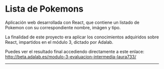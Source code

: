 # Lista de Pokemons

Aplicación web desarrollada con React, que contiene un listado de Pokemon con su correspondiente nombre, imágen y tipo.

La finalidad de este proyecto era aplicar los conocimientos adquiridos sobre React, impartidos en el módulo 3, dictado por Adalab.

Puedes ver el resultado final accediendo directamente a este enlace:
http://beta.adalab.es/modulo-3-evaluacion-intermedia-laura733/

---
